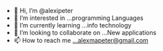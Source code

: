 - 👋 Hi, I’m @alexipeter
- 👀 I’m interested in ...programming Languages
- 🌱 I’m currently learning ...info technology
- 💞️ I’m looking to collaborate on ...New applications
- 📫 How to reach me ...alexmapeter@gmail.com

<!---
alexipeter/alexipeter is a ✨ special ✨ repository because its `README.md` (this file) appears on your GitHub profile.
You can click the Preview link to take a look at your changes.
--->
